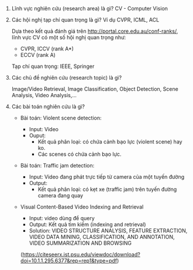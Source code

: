 1. Lĩnh vực nghiên cứu (research area) là gì?
    CV - Computer Vision

2. Các hội nghị tạp chí quan trọng là gì? Ví dụ CVPR, ICML, ACL

    Dựa theo kết quả đánh giá trên http://portal.core.edu.au/conf-ranks/, lĩnh vực CV có một số hội nghị quan trọng như:
    
      * CVPR, ICCV (rank A*)
      * ECCV (rank A)
    
    Tạp chí quan trọng: IEEE, Springer
    
3. Các chủ đề nghiên cứu (research topic) là gì?

    Image/Video Retrieval, Image Classification, Object Detection, Scene Analysis, Video Analysis,...

4. Các bài toán nghiên cứu là gì?
    * Bài toán: Violent scene detection:
        * Input: Video
        * Ouput:
            * Kết quả phân loại: có chứa cảnh bạo lực (violent scene) hay ko.
            * Các scenes có chứa cảnh bạo lực.
    
    * Bài toán: Traffic jam detection:
        * Input: Video đang phát trực tiếp từ camera của một tuyến đường
        * Output:
            * Kết quả phân loại: có kẹt xe (traffic jam) trên tuyến đường camera đang quay

    * Visual Content-Based Video Indexing and Retrieval
		* Input: video dùng để query
		* Output: Kết quả tìm kiếm (indexing and retrieval)
		* Solution: VIDEO STRUCTURE ANALYSIS, FEATURE EXTRACTION, VIDEO DATA MINING, CLASSIFICATION, AND ANNOTATION, VIDEO SUMMARIZATION AND BROWSING
		
		(https://citeseerx.ist.psu.edu/viewdoc/download?doi=10.1.1.295.6377&rep=rep1&type=pdf)
